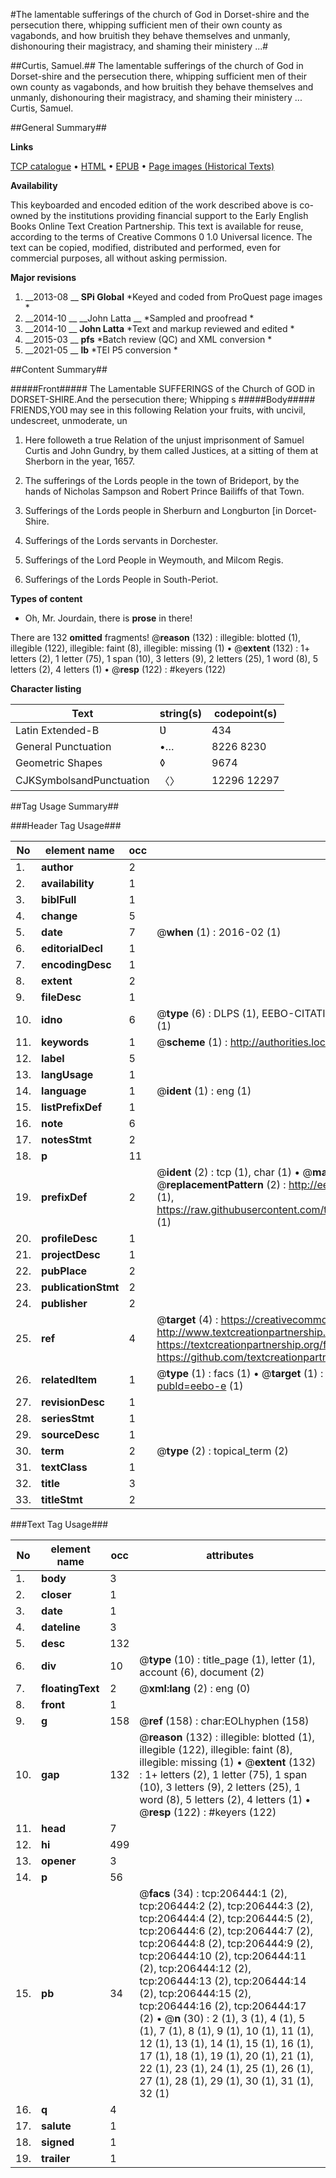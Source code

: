#The lamentable sufferings of the church of God in Dorset-shire and the persecution there, whipping sufficient men of their own county as vagabonds, and how bruitish they behave themselves and unmanly, dishonouring their magistracy, and shaming their ministery ...#

##Curtis, Samuel.##
The lamentable sufferings of the church of God in Dorset-shire and the persecution there, whipping sufficient men of their own county as vagabonds, and how bruitish they behave themselves and unmanly, dishonouring their magistracy, and shaming their ministery ...
Curtis, Samuel.

##General Summary##

**Links**

[TCP catalogue](http://www.ota.ox.ac.uk/tcp/)  • 
[HTML](http://tei.it.ox.ac.uk/tcp/Texts-HTML/free/B20/B20991.html)  • 
[EPUB](http://tei.it.ox.ac.uk/tcp/Texts-EPUB/free/B20/B20991.epub) • 
[Page images (Historical Texts)](https://historicaltexts.jisc.ac.uk/eebo-18453157e)

**Availability**

This keyboarded and encoded edition of the work described above is co-owned by the
    institutions providing financial support to the Early English Books Online Text Creation
    Partnership. This text is available for reuse, according to the terms of  Creative Commons 0 1.0 Universal
    licence. The text can be copied, modified, distributed and performed, even for commercial
    purposes, all without asking permission.

**Major revisions**

1. __2013-08 __ __SPi Global__ *Keyed and coded from ProQuest page images *
1. __2014-10 __ __John Latta __ *Sampled and proofread *
1. __2014-10 __ __John Latta__ *Text and markup reviewed and edited *
1. __2015-03 __ __pfs__ *Batch review (QC) and XML conversion *
1. __2021-05 __ __lb__ *TEI P5 conversion *

##Content Summary##

#####Front#####
The Lamentable SUFFERINGS of the Church of GOD in DORSET-SHIRE.And the persecution there; Whipping s
#####Body#####
FRIENDS,YOƲ may see in this following Relation your fruits, with uncivil, undescreet, unmoderate, un
1. Here followeth a true Relation of the unjust imprisonment of Samuel Curtis and John Gundry, by them called Justices, at a sitting of them at Sherborn in the year, 1657.

1. The sufferings of the Lords people in the town of Brideport, by the hands of Nicholas Sampson and Robert Prince Bailiffs of that Town.

1. Sufferings of the Lords people in Sherburn and Longburton [in Dorcet-Shire.

1. Sufferings of the Lords servants in Dorchester.

1. Sufferings of the Lord People in Weymouth, and Milcom Regis.

1. Sufferings of the Lords People in South-Periot.

**Types of content**

  * Oh, Mr. Jourdain, there is **prose** in there!

There are 132 **omitted** fragments! 
 @__reason__ (132) : illegible: blotted (1), illegible (122), illegible: faint (8), illegible: missing (1)  •  @__extent__ (132) : 1+ letters (2), 1 letter (75), 1 span (10), 3 letters (9), 2 letters (25), 1 word (8), 5 letters (2), 4 letters (1)  •  @__resp__ (122) : #keyers (122)

**Character listing**


|Text|string(s)|codepoint(s)|
|---|---|---|
|Latin Extended-B|Ʋ|434|
|General Punctuation|•…|8226 8230|
|Geometric Shapes|◊|9674|
|CJKSymbolsandPunctuation|〈〉|12296 12297|

##Tag Usage Summary##

###Header Tag Usage###

|No|element name|occ|attributes|
|---|---|---|---|
|1.|__author__|2||
|2.|__availability__|1||
|3.|__biblFull__|1||
|4.|__change__|5||
|5.|__date__|7| @__when__ (1) : 2016-02 (1)|
|6.|__editorialDecl__|1||
|7.|__encodingDesc__|1||
|8.|__extent__|2||
|9.|__fileDesc__|1||
|10.|__idno__|6| @__type__ (6) : DLPS (1), EEBO-CITATION (1), VID (1), EEBO-PROQUEST (1), STC (1), OCLC (1)|
|11.|__keywords__|1| @__scheme__ (1) : http://authorities.loc.gov/ (1)|
|12.|__label__|5||
|13.|__langUsage__|1||
|14.|__language__|1| @__ident__ (1) : eng (1)|
|15.|__listPrefixDef__|1||
|16.|__note__|6||
|17.|__notesStmt__|2||
|18.|__p__|11||
|19.|__prefixDef__|2| @__ident__ (2) : tcp (1), char (1)  •  @__matchPattern__ (2) : ([0-9\-]+):([0-9IVX]+) (1), (.+) (1)  •  @__replacementPattern__ (2) : http://eebo.chadwyck.com/downloadtiff?vid=$1&page=$2 (1), https://raw.githubusercontent.com/textcreationpartnership/Texts/master/tcpchars.xml#$1 (1)|
|20.|__profileDesc__|1||
|21.|__projectDesc__|1||
|22.|__pubPlace__|2||
|23.|__publicationStmt__|2||
|24.|__publisher__|2||
|25.|__ref__|4| @__target__ (4) : https://creativecommons.org/publicdomain/zero/1.0/ (1), http://www.textcreationpartnership.org/docs/. (1), https://textcreationpartnership.org/faq/#faq05 (1), https://github.com/textcreationpartnership (1)|
|26.|__relatedItem__|1| @__type__ (1) : facs (1)  •  @__target__ (1) : https://data.historicaltexts.jisc.ac.uk/view?pubId=eebo-e (1)|
|27.|__revisionDesc__|1||
|28.|__seriesStmt__|1||
|29.|__sourceDesc__|1||
|30.|__term__|2| @__type__ (2) : topical_term (2)|
|31.|__textClass__|1||
|32.|__title__|3||
|33.|__titleStmt__|2||


###Text Tag Usage###

|No|element name|occ|attributes|
|---|---|---|---|
|1.|__body__|3||
|2.|__closer__|1||
|3.|__date__|1||
|4.|__dateline__|3||
|5.|__desc__|132||
|6.|__div__|10| @__type__ (10) : title_page (1), letter (1), account (6), document (2)|
|7.|__floatingText__|2| @__xml:lang__ (2) : eng (0)|
|8.|__front__|1||
|9.|__g__|158| @__ref__ (158) : char:EOLhyphen (158)|
|10.|__gap__|132| @__reason__ (132) : illegible: blotted (1), illegible (122), illegible: faint (8), illegible: missing (1)  •  @__extent__ (132) : 1+ letters (2), 1 letter (75), 1 span (10), 3 letters (9), 2 letters (25), 1 word (8), 5 letters (2), 4 letters (1)  •  @__resp__ (122) : #keyers (122)|
|11.|__head__|7||
|12.|__hi__|499||
|13.|__opener__|3||
|14.|__p__|56||
|15.|__pb__|34| @__facs__ (34) : tcp:206444:1 (2), tcp:206444:2 (2), tcp:206444:3 (2), tcp:206444:4 (2), tcp:206444:5 (2), tcp:206444:6 (2), tcp:206444:7 (2), tcp:206444:8 (2), tcp:206444:9 (2), tcp:206444:10 (2), tcp:206444:11 (2), tcp:206444:12 (2), tcp:206444:13 (2), tcp:206444:14 (2), tcp:206444:15 (2), tcp:206444:16 (2), tcp:206444:17 (2)  •  @__n__ (30) : 2 (1), 3 (1), 4 (1), 5 (1), 7 (1), 8 (1), 9 (1), 10 (1), 11 (1), 12 (1), 13 (1), 14 (1), 15 (1), 16 (1), 17 (1), 18 (1), 19 (1), 20 (1), 21 (1), 22 (1), 23 (1), 24 (1), 25 (1), 26 (1), 27 (1), 28 (1), 29 (1), 30 (1), 31 (1), 32 (1)|
|16.|__q__|4||
|17.|__salute__|1||
|18.|__signed__|1||
|19.|__trailer__|1||
